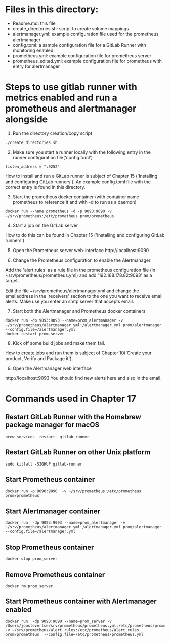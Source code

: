 # Files in this directory:
* Readme.md: this file  
* create_directories.sh: script to create volume mappings  
* alertmanager.yml: example configuration file used for the prometheus alertmanager  
* config.toml: a sample configuration file for a GitLab Runner with monitoring enabled  
* prometheus.yml: example configuration file for prometheus server  
* prometheus_edited.yml: example configuration file for prometheus with entry for alertmanager  
  
# Steps to use gitlab runner with metrics enabled and run a prometheus and alertmanager alongside

1. Run the directory creation/copy script
``` 
./create_directories.sh
``` 
2. Make sure you start a runner locally with the following entry in the runner configuration file('config.toml')
``` 
listen_address = ":9252"
```
How to install and run a GitLab runner is subject of Chapter 15 ('Installing and configuring GitLab runners'). An example config.toml file with the correct entry is found in this directory.

3. Start the prometheus docker container (with container name prometheus to reference it and with -d to run as a daemon)
``` 
docker run --name prometheus -d -p 9090:9090 -v ~/srv/prometheus:/etc/prometheus prom/prometheus
```

4. Start a job on the GitLab server

How to do this can be found in Chapter 15 ('Installing and configuring GitLab runners').

5. Open the Prometheus server web-interface
http://localhost:9090

6. Change the Prometheus configuration to enable the Alertmanager

Add the 'alert.rules' as a rule file in the prometheus configuration file (in ~srv/prometheus/prometheus.yml) and add '192.168.178.82:9093' as a target.

Edit the file ~/srv/prometheus/alertmanager.yml and change the emailaddress in the 'receivers' section to the one you want to receive email alerts. Make use you enter an smtp server that accepts email.

7. Start both the Alertmanager and Prometheus docker containers

``` 
docker run -dp 9093:9093 --name=prom_alertmanager -v ~/srv/prometheus/alertmanager.yml:/alertmanager.yml prom/alertmanager --config.file=/alertmanager.yml
docker restart prom_server
``` 
8. Kick off some build jobs and make them fail.

How to create jobs and run them is subject of Chapter 10('Create your product, Verify and Package it').

9. Open the Alertmanager web interface 

http://localhost:9093
You should find new alerts here and also in the email.

# Commands used in Chapter 17

## Restart GitLab Runner with the Homebrew package manager for macOS
``` 
brew services  restart  gitlab-runner
```

## Restart GitLab Runner on other Unix platform
``` 
sudo killall -SIGHUP gitlab-runner
``` 

## Start Prometheus container
``` 
docker run -p 9090:9090  -v ~/srv/prometheus:/etc/prometheus prom/prometheus
``` 

## Start Alertmanager container
``` 
docker run  -dp 9093:9093 --name=prom_alertmanager -v ~/srv/prometheus/alertmanager.yml:/alertmanager.yml prom/alertmanager --config.file=/alertmanager.yml
``` 

## Stop Prometheus container
``` 
docker stop prom_server
``` 

## Remove Prometheus container
``` 
docker rm prom_server
``` 

## Start Prometheus container with Alertmanager enabled
``` 
docker run  -dp 9090:9090 --name=prom_server -v /Users/joostevertse/srv/prometheus/prometheus.yml:/etc/prometheus/prometheus.yml -v ~/srv/prometheus/alert.rules:/etc/prometheus/alert.rules prom/prometheus  --config.file=/etc/prometheus/prometheus.yml
``` 

